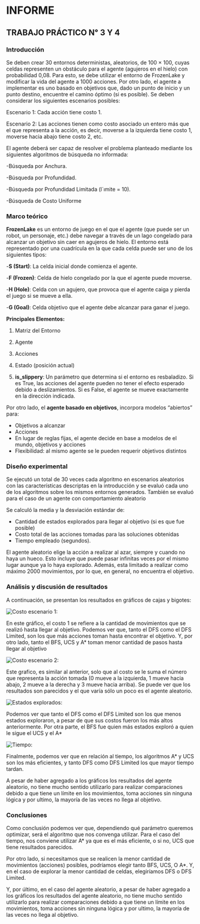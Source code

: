 # INFORME 
## TRABAJO PRÁCTICO N° 3 Y 4

### Introducción

 Se deben crear 30 entornos deterministas, aleatorios, de 100 × 100, cuyas celdas representen un obstáculo para el agente (agujeros en el hielo) con probabilidad 0,08. Para esto, se debe utilizar el entorno de FrozenLake y modificar la vida del agente a 1000 acciones. Por otro lado, el agente a implementar es uno basado en objetivos que, dado un punto de inicio y un punto destino, encuentre el camino óptimo (si es posible). Se deben considerar los siguientes escenarios posibles:

 Escenario 1: Cada acción tiene costo 1.

 Escenario 2: Las acciones tienen como costo asociado un entero más que el que representa a la acción, es decir, moverse a la izquierda tiene costo 1, moverse hacia abajo tiene costo 2, etc.

 El agente deberá ser capaz de resolver el problema planteado mediante los siguientes algoritmos de búsqueda no informada:

-Búsqueda por Anchura.

-Búsqueda por Profundidad.

-Búsqueda por Profundidad Limitada (l´ımite = 10).

-Búsqueda de Costo Uniforme

### Marco teórico

**FrozenLake** es un entorno de juego en el que el agente (que puede ser un robot, un personaje, etc.) debe navegar a través de un lago congelado para alcanzar un objetivo sin caer en agujeros de hielo. El entorno está representado por una cuadrícula en la que cada celda puede ser uno de los siguientes tipos:

-**S (Start)**: La celda inicial donde comienza el agente.

-**F (Frozen)**: Celda de hielo congelado por la que el agente puede moverse.

-**H (Hole)**: Celda con un agujero, que provoca que el agente caiga y pierda el juego si se mueve a ella.

-**G (Goal)**: Celda objetivo que el agente debe alcanzar para ganar el juego.

**Principales Elementos:**

1. Matriz del Entorno

2. Agente

3. Acciones

4. Estado (posición actual)

5. **is_slippery**: Un parámetro que determina si el entorno es resbaladizo. Si es True, las acciones del agente pueden no tener el efecto esperado debido a deslizamientos. Si es False, el agente se mueve exactamente en la dirección indicada.

Por otro lado, el **agente basado en objetivos**, incorpora modelos “abiertos” para:
- Objetivos a alcanzar
- Acciones
- En lugar de reglas fijas, el agente decide en base a modelos de el mundo, objetivos y acciones
- Flexibilidad: al mismo agente se le 
pueden requerir objetivos distintos

### Diseño experimental

Se ejecutó un total de 30 veces cada algoritmo en escenarios aleatorios con las características descriptas en la introducción y se evaluó cada uno de los algoritmos sobre los mismos entornos generados. También se evaluó para el caso de un agente con comportamiento aleatorio

Se calculó la media y la desviación estándar de:
- Cantidad de estados explorados para llegar al objetivo (si es que fue posible) 
- Costo total de las acciones tomadas para las soluciones obtenidas 
- Tiempo empleado (segundos).

El agente aleatorio elige la acción a realizar al azar, siempre y cuando no haya un hueco. Esto incluye que puede pasar infinitas veces por el mismo lugar aunque ya lo haya explorado. Además, esta limitado a realizar como máximo 2000 movimientos, por lo que, en general, no encuentra el objetivo.
  
### Análisis y discusión de resultados

 A continuación, se presentan los resultados en gráficos de cajas y bigotes:

 ![Costo escenario 1:](https://github.com/paulisuden/ia-uncuyo-2024/blob/main/tp4-busquedas-informadas/images/Costo%20total%201_boxplot.png)

 En este gráfico, el costo 1 se refiere a la cantidad de movimientos que se realizó hasta llegar al objetivo. Podemos ver que, tanto el DFS como el DFS Limited, son los que más acciones toman hasta encontrar el objetivo. Y, por otro lado, tanto el BFS, UCS y A* toman menor cantidad de pasos hasta llegar al objetivo
 
 ![Costo escenario 2:](https://github.com/paulisuden/ia-uncuyo-2024/blob/main/tp4-busquedas-informadas/images/Costo%20total%202_boxplot.png)

 Este grafico, es similar al anterior, solo que al costo se le suma el número que representa la acción tomada (0 mueve a la izquierda, 1 mueve hacia abajo, 2 mueve a la derecha y 3 mueve hacia arriba). Se puede ver que los resultados son parecidos y el que varía sólo un poco es el agente aleatorio.

![Estados explorados:](https://github.com/paulisuden/ia-uncuyo-2024/blob/main/tp4-busquedas-informadas/images/Estados%20explorados_boxplot.png)

Podemos ver que tanto el DFS como el DFS Limited son los que menos estados exploraron, a pesar de que sus costos fueron los más altos anteriormente. Por otra parte, el BFS fue quien más estados exploró a quien le sigue el UCS y el A*


![Tiempo:](https://github.com/paulisuden/ia-uncuyo-2024/blob/main/tp4-busquedas-informadas/images/Tiempo%20empleado_boxplot.png)

Finalmente, podemos ver que en relación al tiempo, los algoritmos A* y UCS son los más eficientes, y tanto DFS como DFS Limited los que mayor tiempo tardan.

A pesar de haber agregado a los gráficos los resultados del agente aleatorio, no tiene mucho sentido utilizarlo para realizar comparaciones debido a que tiene un límite en los movimientos, toma acciones sin ninguna lógica y por ultimo, la mayoría de las veces no llega al objetivo.

### Conclusiones

Como conclusión podemos ver que, dependiendo qué parámetro queremos optimizar, será el algoritmo que nos convenga utilizar. Para el caso del tiempo, nos conviene utilizar A* ya que es el más eficiente, o si no, UCS que tiene resultados parecidos.

Por otro lado, si necesitamos que se realicen la menor cantidad de movimientos (acciones) posibles, podríamos elegir tanto BFS, UCS, O A*. Y, en el caso de explorar la menor cantidad de celdas, elegiríamos DFS o DFS Limited.

Y, por último, en el caso del agente aleatorio, a pesar de haber agregado a los gráficos los resultados del agente aleatorio, no tiene mucho sentido utilizarlo para realizar comparaciones debido a que tiene un límite en los movimientos, toma acciones sin ninguna lógica y por ultimo, la mayoría de las veces no llega al objetivo.





